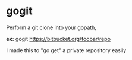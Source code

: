 # gogit
Perform a git clone into your gopath,

**ex:** gogit https://bitbucket.org/foobar/repo

I made this to "go get" a private repository easily
